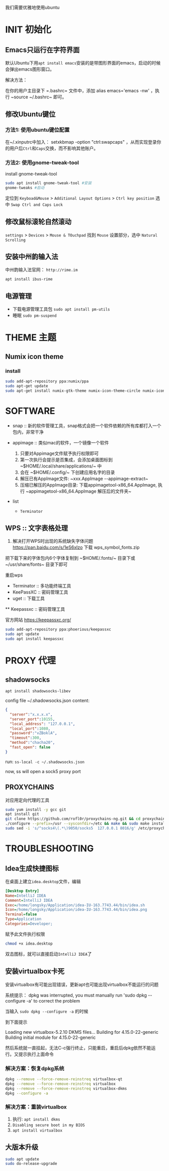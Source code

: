 我们需要优雅地使用ubuntu

<!--more-->

# INIT 初始化

## Emacs只运行在字符界面
默认Ubuntu下用`apt install emacs`安装的是带图形界面的emacs，启动的时候会弹出emacs图形窗口。

解决方法：

在你的用户主目录下 =.bashrc= 文件中，添加 alias emacs='emacs -nw' ，执行 ~source ~/.bashrc~ 即可。



## 修改Ubuntu键位

### 方法1: 使用ubuntu键位配置
在~/.xinputrc中加入： setxkbmap -option "ctrl:swapcaps" ，从而实现登录你的用户后`Ctrl`和`Caps`交换，而不影响其他账户。


### 方法2: 使用gnome-tweak-tool

install gnome-tweak-tool

``` bash
sudo apt install gnome-tweak-tool #安装
gnome-tweaks #启动
```

定位到 `Keyboad&Mouse` > `Additional Layout Options` > `Ctrl key position` 选中 `Swap Ctrl and Caps Lock`

## 修改鼠标滚轮自然滚动

`settings` > `Devices` > `Mouse & TOuchpad` 找到 `Mouse` 设置部分，选中 `Natural Scrolling`



## 安装中州韵输入法

中州韵输入法官网： `http://rime.im`

`apt install ibus-rime`


## 电源管理

- 下载电源管理工具包 `sudo apt install pm-utils`
- 睡眠 `sudo pm-suspend`



# THEME 主题

## Numix icon theme

### install
```bash
sudo add-apt-repository ppa:numix/ppa
sudo apt-get update
sudo apt-get install numix-gtk-theme numix-icon-theme-circle numix-icon-theme-bevel numix-icon-theme-square
```


# SOFTWARE
- snap :: 新的软件管理工具，snap格式会把一个软件依赖的所有库都打入一个包内，非常干净
- appimage :: 类似mac的软件，一个镜像一个软件
  1. 只要对Appimage文件赋予执行权限即可
  2. 第一次执行会提示是否集成，会添加桌面图标到 ~$HOME/.local/share/applications/~ 中
  3. 会在 ~$HOME/.config/~ 下创建应用名字的目录
  4. 解压已有AppImage文件: ~xxx.AppImage --appimage-extract~
  5. 压缩已解压的AppImage目录: 下载appimagetool-x86_64.AppImage, 执行 ~appimagetool-x86_64.AppImage 解压后的文件夹~



- list
  - `Terminator`


## WPS :: 文字表格处理

1. 解决打开WPS时出现的系统缺失字体问题
https://pan.baidu.com/s/1eS6xIzo 下载 wps_symbol_fonts.zip

把下载下来的字体包内6个字体复制到 ~$HOME/.fonts/~ 目录下或 ~/usr/share/fonts~ 目录下即可

重启wps


- Terminator :: 多功能终端工具
- KeePassXC :: 密码管理工具
- uget :: 下载工具

** Keepassxc :: 密码管理工具

官方网站 https://keepassxc.org/



```bash
sudo add-apt-repository ppa:phoerious/keepassxc
sudo apt update
sudo apt install keepassxc
```




# PROXY 代理

## shadowsocks

`apt install shadowsocks-libev`


config file ~/.shadowsocks.json content:

```json
{
  "server":"x.x.x.x",
  "server_port":10155,
  "local_address": "127.0.0.1",
  "local_port":1080,
  "password":"vZBoklA",
  "timeout":300,
  "method":"chacha20",
  "fast_open": false
}
```

run: `ss-local -c ~/.shadowsocks.json`

now, ss will open a sock5 proxy port


## PROXYCHAINS
对应用定向代理的工具

```bash
sudo yum install -y gcc git
apt install git
git clone https://github.com/rofl0r/proxychains-ng.git && cd proxychains-ng
./configure --prefix=/usr --sysconfdir=/etc && make && sudo make install && sudo make install-config
sudo sed -i 's/^socks4\(.*\)9050/socks5  127.0.0.1 8016/g' /etc/proxychains.conf
```


# TROUBLESHOOTING

## Idea生成快捷图标
在桌面上建立`idea.desktop`文件，编辑

```ini
[Desktop Entry]
Name=IntelliJ IDEA
Comment=IntelliJ IDEA
Exec=/home/longsky/Application/idea-IU-163.7743.44/bin/idea.sh
Icon=/home/longsky/Application/idea-IU-163.7743.44/bin/idea.png
Terminal=false
Type=Application
Categories=Developer;
```

赋予此文件执行权限

```bash
chmod +x idea.desktop
```

双击图标，就可以直接启动`IntelliJ IDEA`了


## 安装virtualbox卡死
安装virtualbox有可能出现错误，更新apt也可能出现virtualbox不能运行的问题

系统提示：
dpkg was interrupted, you must manually run 'sudo dpkg --configure -a' to correct the problem

当输入 `sudo dpkg --configure -a` 的时候

到下面提示

Loading new virtualbox-5.2.10 DKMS files...
Building for 4.15.0-22-generic
Building initial module for 4.15.0-22-generic

然后系统就一直挂起，无法C-c强行终止，只能重启，重启后dpkg依然不能运行。又提示执行上面命令

### 解决方案：恢复dpkg系统

```bash
dpkg --remove --force-remove-reinstreq virtualbox-qt
dpkg --remove --force-remove-reinstreq virtualbox
dpkg --remove --force-remove-reinstreq virtualbox-dkms
dpkg --configure -a
```

### 解决方案：重装virtualbox
1. 执行: `apt install dkms`
2. `Disabling secure boot in my BIOS`
3. `apt install virtualbox`

## 大版本升级
```bash
sudo apt update
sudo do-release-upgrade
```